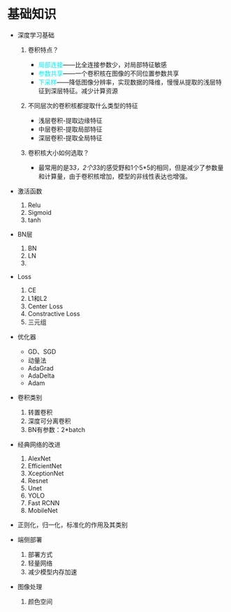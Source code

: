 # 基础知识

- 深度学习基础
    
    1. 卷积特点？
        - <font color=LightSteelGreen>局部连接</font>——比全连接参数少，对局部特征敏感
        - <font color=LightSteelGreen>参数共享</font>——一个卷积核在图像的不同位置参数共享
        - <font color=LightSteelGreen>下采样</font>——降低图像分辨率，实现数据的降维，慢慢从提取的浅层特征到深层特征。减少计算资源

    2. 不同层次的卷积核都提取什么类型的特征
        - 浅层卷积-提取边缘特征
        - 中层卷积-提取局部特征
        - 深层卷积-提取全局特征

    3. 卷积核大小如何选取？
        - 最常用的是3*3，2个3*3的感受野和1个5*5的相同，但是减少了参数量和计算量，由于卷积核增加，模型的非线性表达也增强。
- 激活函数
    1. Relu
    2. Sigmoid
    3. tanh
- BN层
    1. BN
    2. LN
    3. 
- Loss
    1. CE
    2. L1和L2
    3. Center Loss
    4. Constractive Loss
    5. 三元组
- 优化器
    - GD、SGD
    - 动量法
    - AdaGrad
    - AdaDelta
    - Adam
- 卷积类别
    1. 转置卷积
    2. 深度可分离卷积
    3. BN有参数：2*batch
- 经典网络的改进
    1. AlexNet
    2. EfficientNet
    3. XceptionNet
    4. Resnet
    5. Unet
    6. YOLO
    7. Fast RCNN
    8. MobileNet
- 正则化，归一化，标准化的作用及其类别
- 端侧部署
    1. 部署方式
    2. 轻量网络
    3. 减少模型内存加速
- 图像处理
    1. 颜色空间
    
